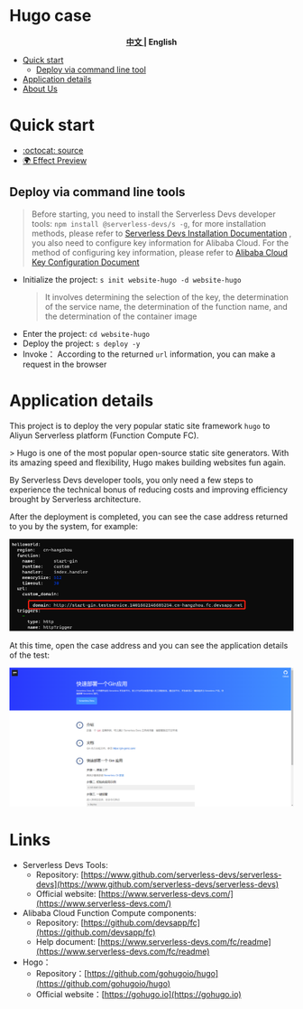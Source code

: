 # Hugo case

<toc>

<p align="center"><b> <a href="./readme.md"> 中文 </a> | English </b></p>

- [Quick start](#Quick-start)
    - [Deploy via command line tool](#Deploy-via-command-line-tools)
- [Application details](#Application-details)
- [About Us](#About-Us)

</toc>

# Quick start

- [:octocat: source](https://github.com/liufangchen/start-hugo)
- [:earth_africa: Effect Preview](http://start-hugo.testservice.1401662146685254.cn-hangzhou.fc.devsapp.net/)

## Deploy via command line tools

> Before starting, you need to install the Serverless Devs developer tools: `npm install @serverless-devs/s -g`, for more installation methods, please refer to [Serverless Devs Installation Documentation](https://www.serverless-devs.com/serverless-devs/install) , you also need to configure key information for Alibaba Cloud. For the method of configuring key information, please refer to [Alibaba Cloud Key Configuration Document](https://www.serverless-devs.com/fc/config)
- Initialize the project: `s init website-hugo -d website-hugo`
    > It involves determining the selection of the key, the determination of the service name, the determination of the function name, and the determination of the container image
- Enter the project: `cd website-hugo`
- Deploy the project: `s deploy -y`
- Invoke： According to the returned `url` information, you can make a request in the browser

# Application details

This project is to deploy the very popular static site framework `hugo` to Aliyun Serverless platform (Function Compute FC).

&gt; Hugo is one of the most popular open-source static site generators. With its amazing speed and flexibility, Hugo makes building websites fun again.

By Serverless Devs developer tools, you only need a few steps to experience the technical bonus of reducing costs and improving efficiency brought by Serverless architecture.

 After the deployment is completed, you can see the case address returned to you by the system, for example:

![Picture alt](https://github.com/liufangchen/Resource/raw/start-hugo/url.png)

At this time, open the case address and you can see the application details of the test:

![Picture alt](https://github.com/liufangchen/Resource/raw/start-hugo/view.png)


# Links
- Serverless Devs Tools:
    - Repository: [https://www.github.com/serverless-devs/serverless-devs](https://www.github.com/serverless-devs/serverless-devs)
    - Official website: [https://www.serverless-devs.com/](https://www.serverless-devs.com/)
- Alibaba Cloud Function Compute components:
    - Repository: [https://github.com/devsapp/fc](https://github.com/devsapp/fc)
    - Help document: [https://www.serverless-devs.com/fc/readme](https://www.serverless-devs.com/fc/readme)
- Hogo：
    - Repository：[https://github.com/gohugoio/hugo](https://github.com/gohugoio/hugo)
    - Official website：[https://gohugo.io](https://gohugo.io)